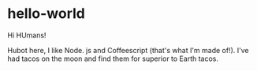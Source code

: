 # hello-world

Hi HUmans!

Hubot here, I like Node. js and Coffeescript (that's what I'm made of!).
I've had tacos on the moon and find them for superior to Earth tacos.
